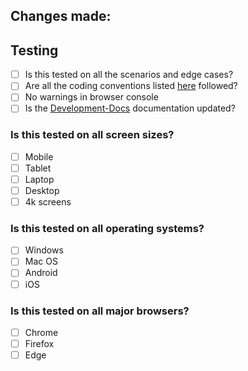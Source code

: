 ## Changes made:



## Testing

- [ ] Is this tested on all the scenarios and edge cases?
- [ ] Are all the coding conventions listed [here](https://github.com/CyberMindWorks/Development-Docs/blob/master/coding_conventions.md) followed?
- [ ] No warnings in browser console
- [ ] Is the [Development-Docs](https://github.com/CyberMindWorks/Development-Docs) documentation updated? 

### Is this tested on all screen sizes?

- [ ] Mobile
- [ ] Tablet
- [ ] Laptop
- [ ] Desktop
- [ ] 4k screens

### Is this tested on all operating systems?

- [ ] Windows
- [ ] Mac OS
- [ ] Android
- [ ] iOS

### Is this tested on all major browsers?

- [ ] Chrome
- [ ] Firefox
- [ ] Edge
